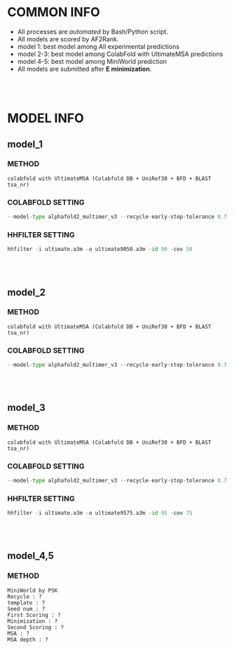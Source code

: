 # COMMON INFO
* All processes are *automated* by Bash/Python script.
* All models are scored by AF2Rank.
* model 1: best model among All experimental predictions
* model 2-3: best model among ColabFold with UltimateMSA predictions
* model 4-5: best model among MiniWorld prediction
* All models are submitted after **E minimization**.
<br/>
<br/>

# MODEL INFO
## model_1
### METHOD
    colabfold with UltimateMSA (Colabfold DB + UniRef30 + BFD + BLAST tsa_nr)
### COLABFOLD SETTING
```python
--model-type alphafold2_multimer_v3 --recycle-early-stop-tolerance 0.7 --num-recycle 50
```
### HHFILTER SETTING
```python
hhfilter -i ultimate.a3m -o ultimate9050.a3m -id 90 -cov 50
```
<br/>
<br/>

## model_2
### METHOD
    colabfold with UltimateMSA (Colabfold DB + UniRef30 + BFD + BLAST tsa_nr)
### COLABFOLD SETTING
```python
--model-type alphafold2_multimer_v3 --recycle-early-stop-tolerance 0.7 --num-recycle 50
```
<br/>
<br/>

## model_3
### METHOD
    colabfold with UltimateMSA (Colabfold DB + UniRef30 + BFD + BLAST tsa_nr)
### COLABFOLD SETTING
```python
--model-type alphafold2_multimer_v3 --recycle-early-stop-tolerance 0.7 --num-recycle 50
```
### HHFILTER SETTING
```python
hhfilter -i ultimate.a3m -o ultimate9575.a3m -id 95 -cov 75
```
<br/>
<br/>

## model_4,5
### METHOD
    MiniWorld by PSK
    Recycle : ?
    template : ?
    Seed num : ?
    First Scoring : ?
    Minimization : ?
    Second Scoring : ?
    MSA : ?
    MSA depth : ?